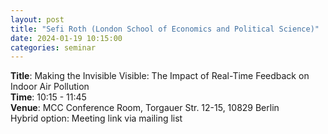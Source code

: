 ```yaml
---
layout: post
title: "Sefi Roth (London School of Economics and Political Science)"
date: 2024-01-19 10:15:00
categories: seminar
---
```


**Title**: Making the Invisible Visible: The Impact of Real-Time Feedback on Indoor Air Pollution  
**Time**: 10:15 - 11:45  
**Venue**: MCC Conference Room, Torgauer Str. 12-15, 10829 Berlin  
Hybrid option: Meeting link via mailing list